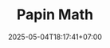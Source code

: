 ---
weight: 50
title: "Papin Math"
description: "Media pembelajaran interaktif untuk mencari KPK (Kelipatan Persekutuan Terkecil) dengan metode pin"
icon: "push_pin"
date: "2025-05-04T18:17:41+07:00"
lastmod: "2025-05-04T18:17:41+07:00"
draft: false
toc: true
---